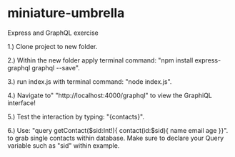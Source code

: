 # miniature-umbrella
Express and GraphQL exercise

1.)  Clone project to new folder.

2.) Within the new folder apply terminal command: "npm install express-graphql graphql   --save".  

3.)  run index.js with terminal command: "node index.js".

4.)  Navigate to" "http://localhost:4000/graphql" to view the GraphiQL interface!

5.)  Test the interaction by typing: "{contacts}".

6.)  Use: "query getContact($sid:Int!){
    contact(id:$sid){
        name
        email
        age 
        }}".
to grab single contacts within database.  Make sure to declare your Query variable such as "sid" within example.


